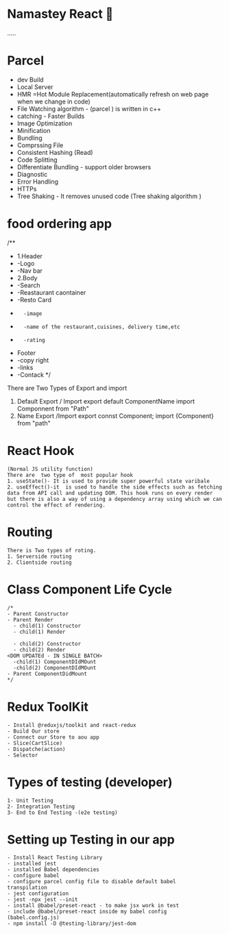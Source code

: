 # Namastey React 🚀

.....
# Parcel
- dev Build
- Local Server
- HMR =Hot Module Replacement(automatically refresh on web page when we change in code)
- File Watching algorithm - (parcel ) is written in c++
- catching - Faster Builds
- Image Optimization
- Minification
- Bundling
- Comprssing File
- Consistent Hashing (Read)
- Code Splitting
- Differentiate Bundling - support older browsers
- Diagnostic
- Error Handling 
- HTTPs
- Tree Shaking - It removes unused code (Tree shaking algorithm )


# food ordering app

/**
 * 1.Header
 *    -Logo
 *    -Nav bar
 * 2.Body
 *    -Search
 *    -Reastaurant caontainer
 *    -Resto Card
 *       -image
 *       -name of the restaurant,cuisines, delivery time,etc
 *       -rating
 * Footer
 *    -copy right
 *    -links
 *    -Contack
 */


There are Two Types of Export and import

1.  Default Export / Import
    export default ComponentName
    import Componnent from "Path"
2.  Name Export /Import
    export connst Component;
    import {Component} from "path"

# React Hook
    (Normal JS utility function)
    There are  two type of  most popular hook
    1. useState()- It is used to provide super powerful state varibale
    2. useEffect()-it  is used to handle the side effects such as fetching data from API call and updating DOM. This hook runs on every render but there is also a way of using a dependency array using which we can control the effect of rendering.
# Routing
    There is Two types of roting.
    1. Serverside routing
    2. Clientside routing

# Class Component Life Cycle
    /*
    - Parent Constructor
    - Parent Render
      - child(1) Constructor
      - child(1) Render 
    
      - child(2) Constructor
      - child(2) Render 
    <DOM UPDATEd - IN SINGLE BATCH>
      -child(1) ComponentDIdMOunt
      -child(2) ComponentDIdMOunt
    - Parent ComponentDidMount
    */ 

# Redux ToolKit
    - Install @reduxjs/toolkit and react-redux
    - Build Our store
    - Connect our Store to aou app
    - Slice(CartSlice)
    - Dispatche(action)
    - Selector


# Types of testing (developer)
    1- Unit Testing
    2- Integration Testing
    3- End to End Testing -(e2e testing)

# Setting up Testing in our app
    - Install React Testing Library
    - installed jest
    - installed Babel dependencies
    - configure babel
    - configure parcel config file to disable default babel         transpilation
    - jest configuration
    - jest -npx jest --init
    - install @babel/preset-react - to make jsx work in test
    - include @babel/preset-react inside my babel config  (babel.config.js)
    - npm install -D @testing-library/jest-dom